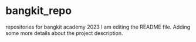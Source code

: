# bangkit_repo
repositories for bangkit academy 2023 
I am editing the README file. Adding some more details about the project description.
